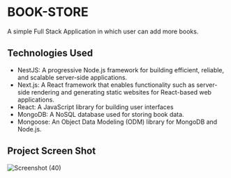 # BOOK-STORE
A simple Full Stack Application in which user can add more books.

## Technologies Used
* NestJS: A progressive Node.js framework for building efficient, reliable, and scalable server-side applications.
* Next.js: A React framework that enables functionality such as server-side rendering and generating static websites for React-based web applications.
* React: A JavaScript library for building user interfaces
* MongoDB: A NoSQL database used for storing book data.
* Mongoose: An Object Data Modeling (ODM) library for MongoDB and Node.js.

## Project Screen Shot

![Screenshot (40)](https://github.com/MoazMirza-13/BOOK-STORE/assets/134006296/9b96c078-7ed3-4218-959a-5f9dca7a471e)
